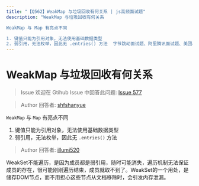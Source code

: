 ```yaml
---
title: "【Q562】WeakMap 与垃圾回收有何关系 | js高频面试题"
description: "WeakMap 与垃圾回收有何关系

WeakMap 与 Map 有亮点不同

1. 键值只能为引用对象，无法使用基础数据类型
2. 弱引用，无法枚举，因此无 .entries() 方法  字节跳动面试题、阿里腾讯面试题、美团小米面试题。"
---
```


# WeakMap 与垃圾回收有何关系

> Issue
> 欢迎在 Gtihub Issue 中回答此问题: [Issue 577](https://github.com/shfshanyue/Daily-Question/issues/577)

> Author
> 回答者: [shfshanyue](https://github.com/shfshanyue)

`WeakMap` 与 `Map` 有亮点不同

1. 键值只能为引用对象，无法使用基础数据类型
2. 弱引用，无法枚举，因此无 `.entries()` 方法

> Author
> 回答者: [illumi520](https://github.com/illumi520)

WeakSet不能遍历，是因为成员都是弱引用，随时可能消失，遍历机制无法保证成员的存在，很可能刚刚遍历结束，成员就取不到了。WeakSet的一个用处，是储存DOM节点，而不用担心这些节点从文档移除时，会引发内存泄漏。
